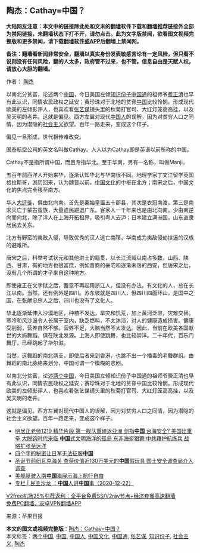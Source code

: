  <h2>陶杰：Cathay=中国？</h2> <p class="notice"><b>大陆网友注意：本文中的链接除此处和文末的<a href="https://github.com/bannedbook/fanqiang" >翻墙</a>软件下载和<a href="https://github.com/killgcd/justmysocks/blob/master/README.md">翻墙推荐</a>链接外全部为禁网链接，未翻墙状态下打不开，请勿点击。此为文字版禁闻，欲看图文视频完整版和更多禁闻，请下载<a href="https://github.com/bannedbook/fanqiang">翻墙软件或APP</a>后翻墙上禁闻网。</p><p>备注：翻墙看新闻非常安全，翻墙以真实身份发表敏感言论有一定风险，但只看不说则没有任何风险，翻的人太多，政府管不过来，也不管。信息自由是天赋人权，请放心大胆的翻墙。</b></p>  <div class="entry"> <p>作者： <a href="https://www.bannedbook.org/bnews/tag/%e9%99%b6%e6%9d%b0/" class="st_tag internal_tag" rel="tag" title="标签 陶杰 下的日志">陶杰</a></p> <p id="summary">以南北分贫富，论述两个<span class='wp_keywordlink_affiliate'><a href="https://www.bannedbook.org/" title="中国" target="_blank">中国</a></span>，今日美国左倾<a href="https://www.bannedbook.org/bnews/tag/%E7%9F%A5%E8%AF%86%E4%BB%BD%E5%AD%90/" class="st_tag internal_tag" rel="tag" title="标签 知识份子 下的日志">知识份子</a><a href="https://www.bannedbook.org/bnews/tag/%e4%b8%ad%e5%9b%bd%e9%80%9a/" class="st_tag internal_tag" rel="tag" title="标签 中国通 下的日志">中国通</a>的祖师爷<span class='wp_keywordlink'><a href="https://www.bannedbook.org/forum2/topic1255.html" title="吳良肱： 費正清這個人 " target="_blank">费正清</a></span>也早有此认识，同情农民政权之延安；赛珍珠对于北地的贫脊<a href="https://www.bannedbook.org/bnews/tag/%E4%B8%AD%E5%9B%BD/" class="st_tag internal_tag" rel="tag" title="标签 中国 下的日志">中国</a>比较怜悯。形成现代欧美的左倾影评人，也喜欢看<a href="https://www.bannedbook.org/bnews/tag/%e5%bc%a0%e8%89%ba%e8%b0%8b/" class="st_tag internal_tag" rel="tag" title="标签 张艺谋 下的日志">张艺谋</a>镜头里的秋菊打官司、大红灯笼高高挂，以及吴天明的老井。这就是偏见。西方左翼对现代<a href="https://www.bannedbook.org/bnews/tag/%e4%b8%ad%e5%9b%bd%e4%ba%ba/" class="st_tag internal_tag" rel="tag" title="标签 中国人 下的日志">中国人</a>的误解，因为对贫穷人口之同情，因为潜隐的<a href="https://www.bannedbook.org/bnews/tag/%e7%a4%be%e4%bc%9a%e4%b8%bb%e4%b9%89/" class="st_tag internal_tag" rel="tag" title="标签 社会主义 下的日志">社会主义</a>欲望。百年一路走来，变成这个样子。</p> <p id="conimg">偏见一旦形成，世代相传难改变。</p> <p>国泰航空公司的英文名叫做Cathay。人人以为Cathay即是英语以前所称的中国。</p> <p>Cathay不是指所谓中国，而且专指华北。至于华南，另有一名称，叫做Manji。</p>  <p>五百年前西洋人开始来华，逐渐认知华北与华南很不同。地理学家丁文江留学英国格拉斯哥，游历回来，认为魏晋以前，<a href="https://www.bannedbook.org/bnews/tag/%E4%B8%AD%E5%9B%BD%E6%96%87%E5%8C%96/" class="st_tag internal_tag" rel="tag" title="标签 中国文化 下的日志">中国文化</a>的中枢在北方；南宋之后，中国文化的焦点完全移至南方。</p> <p>华人<span class='wp_keywordlink'><a href="https://www.bannedbook.org/forum2/topic82.html" title="谢朝平：《大迁徙》 chm电子书 txt 手机电子书 不缺第七章" target="_blank">大迁徙</a></span>，俱由北向南。首先是秦始皇置五十郡县，其次是衣冠南渡。第三是南宋灭亡于蒙古蛮族，大量遗民避退广东。客家人一千年来也是由北向南。少由南逆向而向北，除了洋人在上海开拓租界，吸引粤人去沪；日本建立满洲国，山东直隶居民去关东。</p> <p>北方有野蛮的夷敌入侵，导致优秀的汉人逃亡南移，华南成为夷敌侵劫挟逼的汉族的避难所。</p> <p>唐宋之后，科举考试状元和其他进士的籍贯，以长江流域以南占多数。山西、陕西、甘肃，有的地方也很富庶，例如晋商的豪宅和逐渐末落的西安，但唐宋之后，没有几个所谓的才子来自这种地方。</p> <p>即使雍正在文字狱之后，蓄意不再起用浙江人，但没有办法。有文化的人，总在长江以南。当然，还有例外是四川。苏东坡就是四川人，但四川四面环山，是国中之国，在张献忠杀人之后，四川也没有了文化人。</p>  <p>华北逐渐延伸入沙漠地区，种植不发达，旱灾和饥荒，加上黄河泛滥，灾难交替。寒冷和风沙逼令人长居于室内，缺乏燃料，不太沐浴，对人的健康造成损害。健康受削弱，营养自然不够。营养不足，大脑当然不太发达。因此，当前在欧美各国献世的大妈舞蹈，俱在陕北发源。上海人即使跳舞，也比较崇洋。二十年代，百乐门舞厅，已经跳起了华尔滋。</p> <p>当然，这舞蹈的南北两支，即使后者来到香港，也跳不出一个播毒的老舞群组。由舞蹈的南北脉络来划分，中国可谓一个模糊的悲剧。</p> <p>以南北分贫富，论述<a href="https://www.bannedbook.org/bnews/tag/%E4%B8%A4%E4%B8%AA%E4%B8%AD%E5%9B%BD/" class="st_tag internal_tag" rel="tag" title="标签 两个中国 下的日志">两个中国</a>，今日美国左倾知识份子中国通的祖师爷费正清也早有此认识，同情农民政权之延安；赛珍珠对于北地的贫脊中国比较怜悯。形成现代欧美的左倾影评人，也喜欢看张艺谋镜头里的秋菊打官司、大红灯笼高高挂，以及吴天明的老井。</p> <p>这就是偏见。西方左翼对现代中国人的误解，因为对贫穷人口之同情，因为潜隐的社会主义欲望。百年一路走来，变成这个样子。</p> <ul class='op-related-articles' title='相关阅读'> <li><a href='https://www.bannedbook.org/bnews/cbnews/20201223/1453303.html' target='_blank'>明居正老师1219 精华片段 第一舰队重磅返亚洲 剑指<b>中国</b> 台海安全? 美国出重拳 大脱钩时代来临 <b>中国</b>式文明海洋的孤岛 东非海盗猖獗 中共藉护航练兵 战略扩张至远洋</a></li> <li><a href='https://www.bannedbook.org/bnews/lifebaike/20201223/1453299.html' target='_blank'>四个字的秘密让日军无法征服<b>中国</b></a></li> <li><a href='https://www.bannedbook.org/bnews/bannedvideo/20201223/1453259.html' target='_blank'>圣诞节前纽瓦克海关 查获价值近130万美元的<b>中国</b>假玩具 国土安全调查局介入调查</a></li> <li><a href='https://www.bannedbook.org/bnews/headline/20201223/1453245.html' target='_blank'>美舰艇驶入南<b>中国</b>海展示海上航行自由</a></li> <li><a href='https://www.bannedbook.org/bnews/ssgc/20201223/1453244.html' target='_blank'>专栏 | 民主沙龙 ：<b>中国</b>人讲<b>中国</b>事（2020-12-22）</a></li> </ul> <p class="texttj"> <a href="https://www.bannedbook.org/forum23/topic22702.html" target="_blank">V2free机场25%引荐返利：全平台免费SS/V2ray节点+经济套餐高速翻墙</a><br/> <a href="https://github.com/bannedbook/fanqiang/wiki/%E7%A6%81%E9%97%BB%E7%BD%91%E5%AE%89%E5%8D%93%E7%BF%BB%E5%A2%99%E6%96%B0%E9%97%BBAPP" target="_blank">免费PC翻墙、安卓VPN翻墙APP</a></p><p> 来源：苹果日报 </p> <a name='sharetosocial'></a>       <div><b>本文的图文或视频完整版</b>：<a href='https://www.bannedbook.org/bnews/comments/20201223/1453292.html'>陶杰：Cathay=中国？</a></div>  </div><!--END ENTRY--> <div class="postfooter"> <div>本文标签：<a href="https://www.bannedbook.org/bnews/tag/%E4%B8%A4%E4%B8%AA%E4%B8%AD%E5%9B%BD/" rel="tag">两个中国</a>, <a href="https://www.bannedbook.org/bnews/tag/%E4%B8%AD%E5%9B%BD/" rel="tag">中国</a>, <a href="https://www.bannedbook.org/bnews/tag/%e4%b8%ad%e5%9b%bd%e4%ba%ba/" rel="tag">中国人</a>, <a href="https://www.bannedbook.org/bnews/tag/%E4%B8%AD%E5%9B%BD%E6%96%87%E5%8C%96/" rel="tag">中国文化</a>, <a href="https://www.bannedbook.org/bnews/tag/%e4%b8%ad%e5%9b%bd%e9%80%9a/" rel="tag">中国通</a>, <a href="https://www.bannedbook.org/bnews/tag/%e5%bc%a0%e8%89%ba%e8%b0%8b/" rel="tag">张艺谋</a>, <a href="https://www.bannedbook.org/bnews/tag/%E7%9F%A5%E8%AF%86%E4%BB%BD%E5%AD%90/" rel="tag">知识份子</a>, <a href="https://www.bannedbook.org/bnews/tag/%e7%a4%be%e4%bc%9a%e4%b8%bb%e4%b9%89/" rel="tag">社会主义</a>, <a href="https://www.bannedbook.org/bnews/tag/%e9%99%b6%e6%9d%b0/" rel="tag">陶杰</a></div>  </div><!--END POSTFOOTER--> 